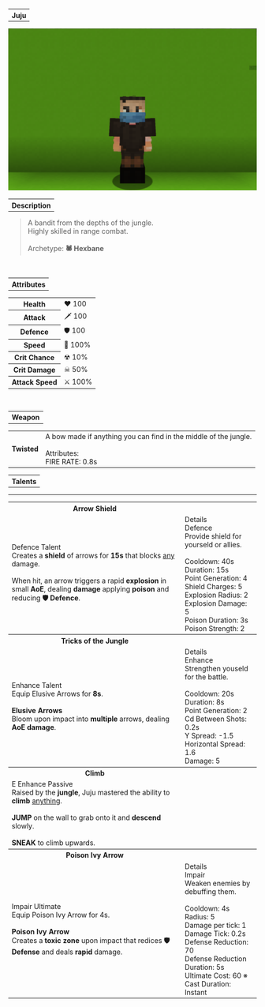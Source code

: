 <table>
    <tr>
        <th>Juju</th>
    </tr>
</table>

![Juju Selfie](Juju.png)

<table>
    <tr>
        <th>Description</th>
    </tr>
</table>

>A bandit from the depths of the jungle.
<br>Highly skilled in range combat.
<br><br>Archetype:<b> 🕷 Hexbane</b>


<br>
<table>
    <tr>
        <th>Attributes</th>
    </tr>
</table>
<table>
    <tr>
        <th>Health</th>
        <td>♥ 100</td>
    </tr>
        <th>Attack</th>
        <td>🗡 100</td>
    <tr>
        <th>Defence</th>
        <td>🛡 100</td>
    </tr>
    <tr>
        <th>Speed</th>
        <td>🌊 100%</td>
    </tr>
    <tr>
        <th>Crit Chance</th>
        <td>☢ 10%</td>
    </tr>
    <tr>
        <th>Crit Damage</th>
        <td>☠ 50%</td>
    </tr>
    <tr>
        <th>Attack Speed</th>
        <td>⚔ 100%</td>
    </tr>
</table>
<br>

<table>
    <tr>
        <th>Weapon</th>
    </tr>
</table>
<table>
    <tr>
        <td><b>Twisted</b></td>
        <td>
            A bow made if anything you can find in the middle of the jungle.
            <br><br>Attributes:
            <br>FIRE RATE: 0.8s
        </td>
    </tr>
</table>

<table>
    <tr>
        <th>Talents</th>
    </tr>
</table>

---
<table>
    <tr>
        <th>Arrow Shield</th>
        <th></th>
    </tr>
    <tr>
        <td>
            Defence Talent
            <br>Creates a <b>shield</b> of arrows for <b>15s</b> that blocks <u>any</u> damage.
            <br><br>When hit, an arrow triggers a rapid <b>explosion</b> in small <b>AoE</b>, dealing <b>damage</b> applying <b>poison</b> and reducing <b>🛡 Defence</b>.
        </td>
      <td>
          Details
          <br>Defence
          <br>Provide shield for yourseld or allies.
          <br><br>Cooldown: 40s
          <br>Duration: 15s
          <br>Point Generation: 4
          <br>Shield Charges: 5
          <br>Explosion Radius: 2
          <br>Explosion Damage: 5
          <br>Poison Duration: 3s
          <br>Poison Strength: 2
      </td>
    </tr>
    <tr>
        <th>Tricks of the Jungle</th>
        <th></th>
    </tr>
    <tr>
        <td>
            Enhance Talent
            <br>Equip Elusive Arrows for <b>8s</b>.
            <br><br><b>Elusive Arrows</b>
            <br>Bloom upon impact into <b>multiple</b> arrows, dealing <b>AoE damage</b>.
        </td>
        <td>
            Details
            <br>Enhance
            <br>Strengthen youseld for the battle.
            <br><br>Cooldown: 20s
            <br>Duration: 8s
            <br>Point Generation: 2
            <br>Cd Between Shots: 0.2s
            <br>Y Spread: -1.5
            <br>Horizontal Spread: 1.6
            <br>Damage: 5
        </td>
    </tr>
    <tr>
        <th>Climb</th>
        <th></th>
    </tr>
    <tr>
        <td>
E           Enhance Passive
            <br>Raised by the <b>jungle</b>, Juju mastered the ability to <b>climb</b> <u>anything</u>.
            <br><br><b>JUMP</b> on the wall to grab onto it and <b>descend</b> slowly.
            <br><br><b>SNEAK</b> to climb upwards.
        </td>
        <td></td>
    </tr>
    <tr>
        <th>Poison Ivy Arrow</th>
        <th></th>
    </tr>
    <tr>
        <td>
            Impair Ultimate
            <br>Equip Poison Ivy Arrow for 4s.
            <br><br><b>Poison Ivy Arrow</b>
            <br>Creates a <b>toxic zone</b> upon impact that redices <b>🛡 Defense</b> and deals <b>rapid</b> damage.
        </td>
        <td>
            Details
            <br>Impair
            <br>Weaken enemies by debuffing them.
            <br><br>Cooldown: 4s
            <br>Radius: 5
            <br>Damage per tick: 1
            <br>Damage Tick: 0.2s
            <br>Defense Reduction: 70
            <br>Defense Reduction Duration: 5s
            <br>Ultimate Cost: 60 ※
            <br>Cast Duration: Instant
        </td>
    </tr>
</table>